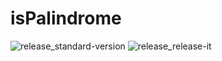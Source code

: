 ﻿# isPalindrome
![release_standard-version](https://github.com/MAXCOEUR/isPalindrome/actions/workflows/release_standard-version.yml/badge.svg)
![release_release-it](https://github.com/MAXCOEUR/isPalindrome/actions/workflows/release_release-it.yml/badge.svg)
